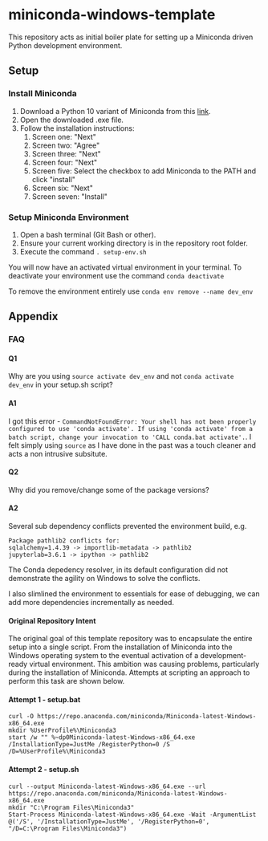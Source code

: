 # miniconda-windows-template

This repository acts as initial boiler plate for setting up a Miniconda driven Python development environment.

## Setup

### Install Miniconda

1. Download a Python 10 variant of Miniconda from this [link](https://repo.anaconda.com/miniconda/Miniconda3-py310_23.1.0-1-Windows-x86_64.exe).
2. Open the downloaded .exe file.
3. Follow the installation instructions:
    1. Screen one: "Next"
    2. Screen two: "Agree"
    3. Screen three: "Next"
    4. Screen four: "Next"
    5. Screen five: Select the checkbox to add Miniconda to the PATH and click "install"
    6. Screen six: "Next"
    7. Screen seven: "Install"

### Setup Miniconda Environment

1. Open a bash terminal (Git Bash or other).
2. Ensure your current working directory is in the repository root folder.
3. Execute the command ``. setup-env.sh``

You will now have an activated virtual environment in your terminal. To deactivate your environment use the command ``conda deactivate``

To remove the environment entirely use ```conda env remove --name dev_env```

## Appendix

### FAQ

#### Q1
Why are you using ``source activate dev_env`` and not ``conda activate dev_env`` in your setup.sh script? 

#### A1
I got this error - ```CommandNotFoundError: Your shell has not been properly configured to use 'conda activate'.
If using 'conda activate' from a batch script, change your
invocation to 'CALL conda.bat activate'.```. I felt simply using ```source``` as I have done in the past was a touch cleaner and acts a non intrusive subsitute. 

#### Q2
Why did you remove/change some of the package versions?

#### A2
Several sub dependency conflicts prevented the environment build, e.g.

```
Package pathlib2 conflicts for:
sqlalchemy=1.4.39 -> importlib-metadata -> pathlib2
jupyterlab=3.6.1 -> ipython -> pathlib2
```

The Conda depedency resolver, in its default configuration did not demonstrate the agility on Windows to solve the conflicts. 

I also slimlined the environment to essentials for ease of debugging, we can add more dependencies incrementally as needed.

#### Original Repository Intent

The original goal of this template repository was to encapsulate the entire setup into a single script. From the installation of Miniconda into the Windows operating system to the eventual activation of a development-ready virtual environment. This ambition was causing problems, particularly during the installation of Miniconda. Attempts at scripting an approach to perform this task are shown below.

 #### Attempt 1 - setup.bat

```
curl -O https://repo.anaconda.com/miniconda/Miniconda-latest-Windows-x86_64.exe
mkdir %UserProfile%\Miniconda3
start /w "" %~dp0Miniconda-latest-Windows-x86_64.exe /InstallationType=JustMe /RegisterPython=0 /S /D=%UserProfile%\Miniconda3
```

 #### Attempt 2 - setup.sh

```
curl --output Miniconda-latest-Windows-x86_64.exe --url https://repo.anaconda.com/miniconda/Miniconda-latest-Windows-x86_64.exe
mkdir "C:\Program Files\Miniconda3"
Start-Process Miniconda-latest-Windows-x86_64.exe -Wait -ArgumentList @('/S', '/InstallationType=JustMe', '/RegisterPython=0', "/D=C:\Program Files\Miniconda3")
```